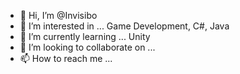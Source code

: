 - 👋 Hi, I’m @Invisibo
- 👀 I’m interested in ... Game Development, C#, Java
- 🌱 I’m currently learning ... Unity
- 💞️ I’m looking to collaborate on ...
- 📫 How to reach me ...

<!---
Invisibo/Invisibo is a ✨ special ✨ repository because its `README.md` (this file) appears on your GitHub profile.
You can click the Preview link to take a look at your changes.
--->
